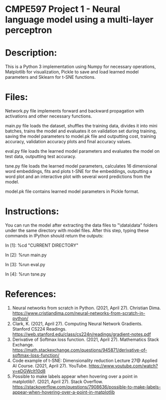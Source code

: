 # CMPE597 Project 1 - Neural language model using a multi-layer perceptron

# Description:
This is a Python 3 implementation using Numpy for necessary operations, Matplotlib for visualization, Pickle to save and load learned model parameters and Sklearn for t-SNE functions.

# Files:
Network.py file implements forward and backward propagation with activations and other necessary functions.

main.py file loads the dataset, shuffles the training data, divides it into mini batches, trains the model and evaluates it on validation set during training, saving the model parameters to model.pk file and outputting cost, training accuracy, validation accuracy plots and final accuracy values.

eval.py file loads the learned model parameters and evaluates the model on test data, outputting test accuracy.

tsne.py file loads the learned model parameters, calculates 16 dimensional word embeddings, fits and plots t-SNE for the embeddings, outputting a word plot and an interactive plot with several word predictions from the model.

model.pk file contains learned model parameters in Pickle format.

# Instructions:
You can run the model after extracting the data files to "\data\data" folders under the same directory with model files. After this step, typing these commands in IPython should return the outputs:

In [1]: %cd "CURRENT DIRECTORY"

In [2]: %run main.py

In [3]: %run eval.py

In [4]: %run tsne.py

# References:
1.	Neural networks from scratch in Python. (2021, April 27). Christian Dima. https://www.cristiandima.com/neural-networks-from-scratch-in-python/
2.	Clark, K. (2021, April 27). Computing Neural Network Gradients. Stanford CS224 Readings. https://web.stanford.edu/class/cs224n/readings/gradient-notes.pdf
3.	Derivative of Softmax loss function. (2021, April 27). Mathematics Stack Exchange. https://math.stackexchange.com/questions/945871/derivative-of-softmax-loss-function/
4.	Code example of t-SNE: Dimensionality reduction Lecture 27@ Applied AI Course. (2021, April 27). YouTube. https://www.youtube.com/watch?v=eDGWcIt10d8
5.	Possible to make labels appear when hovering over a point in matplotlib?. (2021, April 27). Stack Overflow. https://stackoverflow.com/questions/7908636/possible-to-make-labels-appear-when-hovering-over-a-point-in-matplotlib
